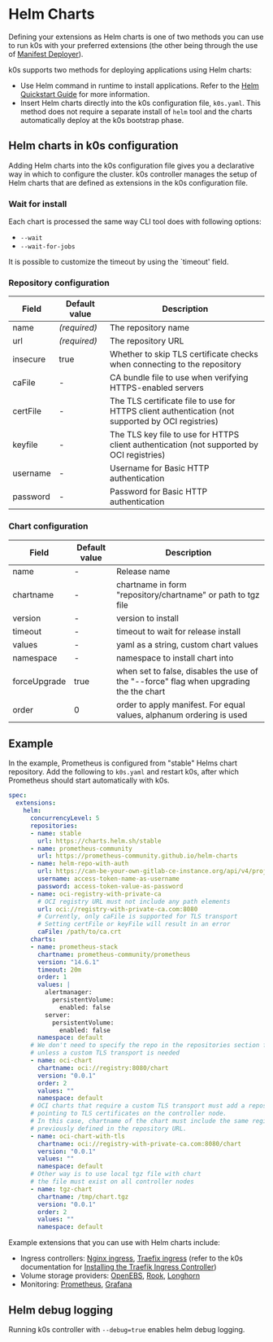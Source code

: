 # Helm Charts

Defining your extensions as Helm charts is one of two methods you can use to run k0s with your preferred extensions (the other being through the use of [Manifest Deployer](manifests.md)).

k0s supports two methods for deploying applications using Helm charts:

- Use Helm command in runtime to install applications. Refer to the [Helm Quickstart Guide](https://helm.sh/docs/intro/quickstart/) for more information.
- Insert Helm charts directly into the k0s configuration file, ``k0s.yaml``. This method does not require a separate install of `helm` tool and the charts automatically deploy at the k0s bootstrap phase.

## Helm charts in k0s configuration

Adding Helm charts into the k0s configuration file gives you a declarative way in which to configure the cluster. k0s controller manages the setup of Helm charts that are defined as extensions in the k0s configuration file.

### Wait for install

Each chart is processed the same way CLI tool does with following options:

- `--wait`
- `--wait-for-jobs`

It is possible to customize the timeout by using the `timeout' field.

### Repository configuration

| Field    | Default value | Description                                                                                       |
|----------|---------------|---------------------------------------------------------------------------------------------------|
| name     | _(required)_  | The repository name                                                                               |
| url      | _(required)_  | The repository URL                                                                                |
| insecure | true          | Whether to skip TLS certificate checks when connecting to the repository                          |
| caFile   | -             | CA bundle file to use when verifying HTTPS-enabled servers                                        |
| certFile | -             | The TLS certificate file to use for HTTPS client authentication (not supported by OCI registries) |
| keyfile  | -             | The TLS key file to use for HTTPS client authentication (not supported by OCI registries)         |
| username | -             | Username for Basic HTTP authentication                                                            |
| password | -             | Password for Basic HTTP authentication                                                            |

### Chart configuration

| Field        | Default value | Description                                                                            |
|--------------|---------------|----------------------------------------------------------------------------------------|
| name         | -             | Release name                                                                           |
| chartname    | -             | chartname in form "repository/chartname" or path to tgz file                           |
| version      | -             | version to install                                                                     |
| timeout      | -             | timeout to wait for release install                                                    |
| values       | -             | yaml as a string, custom chart values                                                  |
| namespace    | -             | namespace to install chart into                                                        |
| forceUpgrade | true          | when set to false, disables the use of the "--force" flag when upgrading the the chart |
| order        | 0             | order to apply manifest. For equal values, alphanum ordering is used                   |

## Example

In the example, Prometheus is configured from "stable" Helms chart repository. Add the following to `k0s.yaml` and restart k0s, after which Prometheus should start automatically with k0s.

```yaml
spec:
  extensions:
    helm:
      concurrencyLevel: 5
      repositories:
      - name: stable
        url: https://charts.helm.sh/stable
      - name: prometheus-community
        url: https://prometheus-community.github.io/helm-charts
      - name: helm-repo-with-auth
        url: https://can-be-your-own-gitlab-ce-instance.org/api/v4/projects/PROJECTID/packages/helm/main
        username: access-token-name-as-username
        password: access-token-value-as-password
      - name: oci-registry-with-private-ca
        # OCI registry URL must not include any path elements
        url: oci://registry-with-private-ca.com:8080
        # Currently, only caFile is supported for TLS transport
        # Setting certFile or keyFile will result in an error
        caFile: /path/to/ca.crt
      charts:
      - name: prometheus-stack
        chartname: prometheus-community/prometheus
        version: "14.6.1"
        timeout: 20m
        order: 1
        values: |
          alertmanager:
            persistentVolume:
              enabled: false
          server:
            persistentVolume:
              enabled: false
        namespace: default
      # We don't need to specify the repo in the repositories section for OCI charts
      # unless a custom TLS transport is needed
      - name: oci-chart
        chartname: oci://registry:8080/chart
        version: "0.0.1"
        order: 2
        values: ""
        namespace: default
      # OCI charts that require a custom TLS transport must add a repository entry 
      # pointing to TLS certificates on the controller node.
      # In this case, chartname of the chart must include the same registry URL 
      # previously defined in the repository URL.
      - name: oci-chart-with-tls
        chartname: oci://registry-with-private-ca.com:8080/chart
        version: "0.0.1"
        values: ""
        namespace: default
      # Other way is to use local tgz file with chart
      # the file must exist on all controller nodes
      - name: tgz-chart
        chartname: /tmp/chart.tgz
        version: "0.0.1"
        order: 2 
        values: ""
        namespace: default
```

Example extensions that you can use with Helm charts include:

- Ingress controllers: [Nginx ingress](https://github.com/helm/charts/tree/master/stable/nginx-ingress), [Traefix ingress](https://github.com/traefik/traefik-helm-chart) (refer to the k0s documentation for [Installing the Traefik Ingress Controller](examples/traefik-ingress.md))
- Volume storage providers: [OpenEBS](https://openebs.github.io/charts/), [Rook](https://github.com/rook/rook/blob/master/Documentation/helm-operator.md), [Longhorn](https://longhorn.io/docs/0.8.1/deploy/install/install-with-helm/)
- Monitoring: [Prometheus](https://github.com/prometheus-community/helm-charts/), [Grafana](https://github.com/grafana/helm-charts)

## Helm debug logging

Running k0s controller with `--debug=true` enables helm debug logging.
